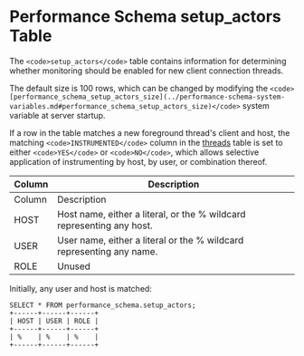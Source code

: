 
# Performance Schema setup_actors Table

The `<code>setup_actors</code>` table contains information for determining whether
monitoring should be enabled for new client connection threads.


The default size is 100 rows, which can be changed by modifying the
`<code>[performance_schema_setup_actors_size](../performance-schema-system-variables.md#performance_schema_setup_actors_size)</code>`
system variable at server startup.


If a row in the table matches a new foreground thread's client and host, the
matching `<code>INSTRUMENTED</code>` column in the
[threads](performance-schema-threads-table.md) table is set to either `<code>YES</code>` or
`<code>NO</code>`, which allows selective application of instrumenting by host, by user,
or combination thereof.



| Column | Description |
| --- | --- |
| Column | Description |
| HOST | Host name, either a literal, or the % wildcard representing any host. |
| USER | User name, either a literal or the % wildcard representing any name. |
| ROLE | Unused |



Initially, any user and host is matched:


```
SELECT * FROM performance_schema.setup_actors;
+------+------+------+
| HOST | USER | ROLE |
+------+------+------+
| %    | %    | %    |
+------+------+------+
```
